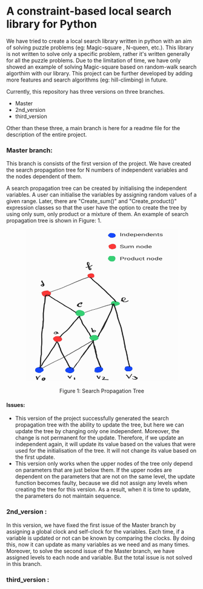 # A constraint-based local search library for Python

We have tried to create a local search library written in python with an aim of solving puzzle problems (eg: Magic-square , N-queen, etc.).  This library is not written to solve only a specific problem, rather it's written generally for all the puzzle problems. Due to the limitation of time, we have only showed an example of solving Magic-square based on random-walk search algorthim with our library. This project can be further developed by adding more features and search algorithms (eg: hill-climbing) in future. 

Currently, this repository has three versions on three branches. 
- Master
- 2nd_version
- third_version

Other than these three, a main branch is here for a readme file for the description of the entire project.

### Master branch:
This branch is consists of the first version of the project. We have created the search propagation tree for N numbers of independent variables and the nodes dependent of them.

A search propagation tree can be created by initialising the independent variables. A user can initialise the variables by assigning random values of a given range. Later, there are "Create_sum()" and "Create_product()" expression classes so that the user have the option to create the tree by using only sum, only product or a mixture of them. An example of search propagation tree is shown in Figure: 1.

<p align="center">
<img src="331434010_1258854395046835_4817167728494435071_n.jpg" width="400" height="400">
</p>
<p align ="center">
Figure 1: Search Propagation Tree
</p>

#### Issues: 
- This version of the project successfully generated the search propagation tree with the ability to update the tree, but here we can update the tree by changing only one independent. Moreover, the change is not permanent for the update. Therefore, if we update an independent again, it will update its value based on the values that were used for the initialisation of the tree. It will not change its value based on the first update. 
- This version only works when the upper nodes of the tree only depend on parameters that are just below them. If the upper nodes are dependent on the parameters that are not on the same level, the update function becomes faulty, because we did not assign any levels when creating the tree for this version. As a result, when it is time to update, the parameters do not maintain sequence. 

### 2nd_version :
In this version, we have fixed the first issue of the Master branch by assigning a global clock and self-clock for the variables. Each time, if a variable is updated or not can be known by comparing the clocks. By doing this, now it can update as many variables as we need and as many times. Moreover,  to solve the second issue of the Master branch, we have assigned levels to each node and variable. But the total issue is not solved in this branch. 

### third_version :



